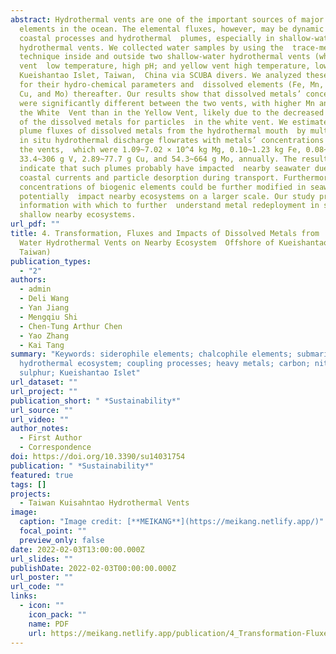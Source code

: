 ```yaml
---
abstract: Hydrothermal vents are one of the important sources of major or trace
  elements in the ocean. The elemental fluxes, however, may be dynamic due to
  coastal processes and hydrothermal  plumes, especially in shallow-water
  hydrothermal vents. We collected water samples by using the  trace-metal clean
  technique inside and outside two shallow-water hydrothermal vents (white
  vent  low temperature, high pH; and yellow vent high temperature, low pH) off
  Kueishantao Islet, Taiwan,  China via SCUBA divers. We analyzed these samples
  for their hydro-chemical parameters and  dissolved elements (Fe, Mn, Mg, V,
  Cu, and Mo) thereafter. Our results show that dissolved metals’ concentrations
  were significantly different between the two vents, with higher Mn and Fe in
  the White  Vent than in the Yellow Vent, likely due to the decreased affinity
  of the dissolved metals for particles  in the white vent. We estimated the
  plume fluxes of dissolved metals from the hydrothermal mouth  by multiplying
  in situ hydrothermal discharge flowrates with metals’ concentrations inside
  the vents,  which were 1.09~7.02 × 10^4 kg Mg, 0.10~1.23 kg Fe, 0.08~28 kg Mn,
  33.4~306 g V, 2.89~77.7 g Cu, and 54.3~664 g Mo, annually. The results further
  indicate that such plumes probably have impacted  nearby seawater due to
  coastal currents and particle desorption during transport. Furthermore,  the
  concentrations of biogenic elements could be further modified in seawater, and
  potentially  impact nearby ecosystems on a larger scale. Our study provides
  information with which to further  understand metal redeployment in submarine
  shallow nearby ecosystems.
url_pdf: ""
title: 4. Transformation, Fluxes and Impacts of Dissolved Metals from  Shallow
  Water Hydrothermal Vents on Nearby Ecosystem  Offshore of Kueishantao (NE
  Taiwan)
publication_types:
  - "2"
authors:
  - admin
  - Deli Wang
  - Yan Jiang
  - Mengqiu Shi
  - Chen-Tung Arthur Chen
  - Yao Zhang
  - Kai Tang
summary: "Keywords: siderophile elements; chalcophile elements; submarine
  hydrothermal ecosystem; coupling processes; heavy metals; carbon; nitrogen and
  sulphur; Kueishantao Islet"
url_dataset: ""
url_project: ""
publication_short: " *Sustainability*"
url_source: ""
url_video: ""
author_notes:
  - First Author
  - Correspondence
doi: https://doi.org/10.3390/su14031754
publication: " *Sustainability*"
featured: true
tags: []
projects:
  - Taiwan Kuisahntao Hydrothermal Vents
image:
  caption: "Image credit: [**MEIKANG**](https://meikang.netlify.app/)"
  focal_point: ""
  preview_only: false
date: 2022-02-03T13:00:00.000Z
url_slides: ""
publishDate: 2022-02-03T00:00:00.000Z
url_poster: ""
url_code: ""
links:
  - icon: ""
    icon_pack: ""
    name: PDF
    url: https://meikang.netlify.app/publication/4_Transformation-Fluxes-and-Impacts-of-Dissolved-Metals-from-Shallow-Water-Hydrothermal-Vents-on-Nearby-Ecosystem-Offshore-of-Kueishantao-NE-Taiwan/meikang_paper4-2022-PHD-Sustainability.pdf
---
```


